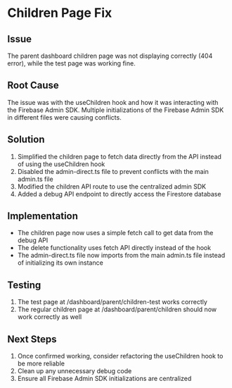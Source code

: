 # Children Page Fix

## Issue
The parent dashboard children page was not displaying correctly (404 error), while the test page was working fine.

## Root Cause
The issue was with the useChildren hook and how it was interacting with the Firebase Admin SDK. Multiple initializations of the Firebase Admin SDK in different files were causing conflicts.

## Solution
1. Simplified the children page to fetch data directly from the API instead of using the useChildren hook
2. Disabled the admin-direct.ts file to prevent conflicts with the main admin.ts file
3. Modified the children API route to use the centralized admin SDK
4. Added a debug API endpoint to directly access the Firestore database

## Implementation
- The children page now uses a simple fetch call to get data from the debug API
- The delete functionality uses fetch API directly instead of the hook
- The admin-direct.ts file now imports from the main admin.ts file instead of initializing its own instance

## Testing
1. The test page at /dashboard/parent/children-test works correctly
2. The regular children page at /dashboard/parent/children should now work correctly as well

## Next Steps
1. Once confirmed working, consider refactoring the useChildren hook to be more reliable
2. Clean up any unnecessary debug code
3. Ensure all Firebase Admin SDK initializations are centralized